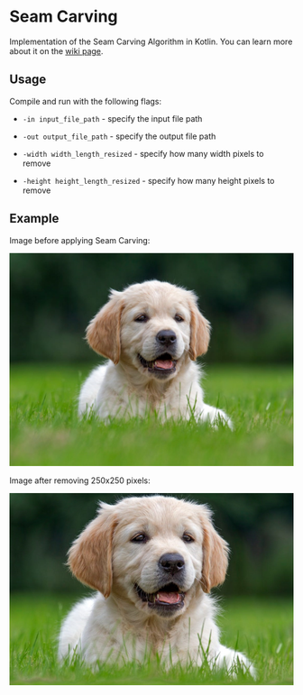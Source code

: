 # Seam Carving

Implementation of the Seam Carving Algorithm in Kotlin. You can learn more about it on the [wiki page](https://en.wikipedia.org/wiki/Seam_carving).

## Usage

Compile and run with the following flags:

* ```-in input_file_path``` - specify the input file path

* ```-out output_file_path``` - specify the output file path

* ```-width width_length_resized``` - specify how many width pixels to remove

* ```-height height_length_resized``` - specify how many height pixels to remove

## Example

Image before applying Seam Carving:

![before](https://github.com/btudorache/seamcarving/blob/master/test/test.png)

Image after removing 250x250 pixels:

![after](https://github.com/btudorache/seamcarving/blob/master/test/test_out.png)